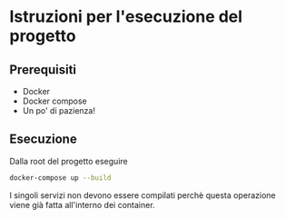 # Istruzioni per l'esecuzione del progetto

## Prerequisiti

- Docker
- Docker compose
- Un po' di pazienza!

## Esecuzione

Dalla root del progetto eseguire
```sh
docker-compose up --build
```

I singoli servizi non devono essere compilati perchè questa operazione viene già fatta all'interno dei container.

